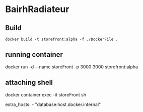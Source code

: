 # BairhRadiateur

## Build

`docker build -t storefront:alpha -f ./DockerFile .  `

## running container

docker run -d --name storeFront -p 3000:3000 storefront:alpha

## attaching shell

docker container exec -it storeFront sh

extra_hosts: - "database:host.docker.internal"
